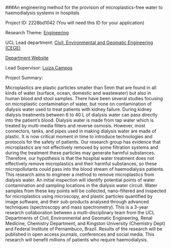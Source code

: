 ###An engineering method for the provision of microplastics-free water to haemodialysis systems in hospitals

Project ID: 2228bd1042
(You will need this ID for your application)

Research Theme: [Engineering](../themes/engineering.md)

UCL Lead department: [Civil, Environmental and Geomatic Engineering (CEGE)](../departments/civil-environmental-and-geomatic-engineering.md)

[Department Website](https://www.ucl.ac.uk/civil-environmental-geomatic-engineering)

Lead Supervisor: [Luiza Campos](https://iris.ucl.ac.uk/iris/browse/profile?upi=LCCAM91)

Project Summary:

Microplastics are plastic particles smaller than 5mm that are found in all kinds of water (surface, ocean, domestic and wastewater) but also in human blood and stool samples. There have been several studies focusing on microplastic contamination of water, but none on contamination of dialysis water used to treat patients with kidney failure. During kidney dialysis treatments between 6 to 40 L of dialysis water can pass directly into the patient’s blood. Dialysis water is made from tap water which is treated by multi-media filters and reverse osmosis. However, most connectors, tanks, and pipes used in making dialysis water are made of plastic. It is now critical moment in time to introduce technologies and protocols for the safety of patients. Our research group has evidence that microplastics are not effectively removed by some filtration systems and during the treatment these particles may generate harmful substances. Therefore, our hypothesis is that the hospital water treatment does not effectively remove microplastics and their harmful substances, so these micropollutants could pass into the blood stream of haemodialysis patients. This research aims to engineer a method to remove microplastics from dialysis water. An initial inspection will identify potential points of water contamination and sampling locations in the dialysis water circuit. Water samples from these key points will be collected, nano-filtered and inspected for microplastics using microscopy, and plastic particles quantified by image software, and their sub-products analysed through advanced techniques (spectroscopy and mass spectrometry). This is a 3-year research collaboration between a multi-disciplinary team from the UCL Departments of Civil, Environmental and Geomatic Engineering, Renal Medicine, Chemistry Department, and Kingston University (Chemistry Dept) and Federal Institute of Pernambuco, Brazil. Results of the research will be published in open access journals, conferences and social media. This research will benefit millions of patients who require haemodialysis.